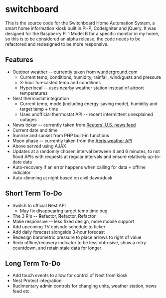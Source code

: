 # switchboard
This is the source code for the Switchboard Home Automation System, a smart home information kiosk built in PHP, CodeIgniter and jQuery. It was designed for the Raspberry Pi 1 Model B for a specific monitor in my home, so this is to be considered an alpha release; the code needs to be refactored and redesigned to be more responsive.

## Features
* Outdoor weather -- currently taken from [wunderground.com](http://wunderground.com)
  * Current temp, conditions, humidity, rainfall, wind/gusts and pressure
  * 3-hour forecasted temp and conditions
  * Hyperlocal -- uses nearby weather station instead of airport temperatures
* Nest thermostat integration
  * Current temp, mode (including energy-saving mode), humidity and target temp + time
  * Uses unofficial thermostat API -- recent intermittent unexplained outages
* News ticker -- currently taken from [Reuters' U.S. news feed](http://feeds.reuters.com/Reuters/domesticNews)
* Current date and time
* Sunrise and sunset from PHP built-in functions
* Moon phase -- currently taken from the [Aeris weather API](http://www.aerisweather.com/develop/)
* Above served using AJAX
* Updates at a randomly chosen interval between 4 and 6 minutes, to not flood APIs with requests at regular intervals and ensure relatively up-to-date data
* Auto-recovery if an error happens when calling for data + offline indicator
* Auto-dimming at night based on civil dawn/dusk

## Short Term To-Do
* Switch to official Nest API
  * May fix disappearing target temp time bug
* The 3 R's -- **R**efactor, **R**efactor, **R**efactor
* Make responsive -- less fixed design, more mobile support
* Add upcoming TV episode schedule to ticker
* Add daily forecast alongside 3-hour forecast
* Redesign barometric pressure to place arrows to right of value
* Redo offline/recovery indicator to be less obtrusive, show a retry countdown, and retain stale data for longer

## Long Term To-Do
* Add touch events to allow for control of Nest from kiosk
* Nest Protect integration
* Rudimentary admin controls for changing units, weather station, news feed etc.
